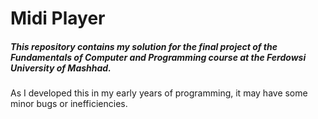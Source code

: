 # Midi Player

##### This repository contains my solution for the final project of the Fundamentals of Computer and Programming course at the Ferdowsi University of Mashhad. 
As I developed this in my early years of programming, it may have some minor bugs or inefficiencies.
